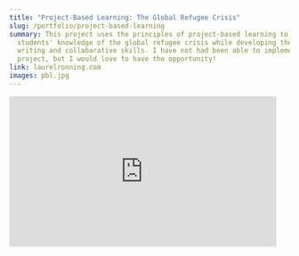 ```yaml
---
title: "Project-Based Learning: The Global Refugee Crisis"
slug: /portfolio/project-based-learning
summary: This project uses the principles of project-based learning to increase
  students' knowledge of the global refugee crisis while developing their
  writing and collabarative skills. I have not had been able to implement the
  project, but I would love to have the opportunity!
link: laurelronning.com
images: pbl.jpg
---
```

<iframe width="480" height="270" src="https://voicethread.com/app/player/?threadId=12791465" frameborder="0" allowusermedia allowfullscreen allow="camera https://voicethread.com; microphone https://voicethread.com; fullscreen https://voicethread.com;"></iframe>